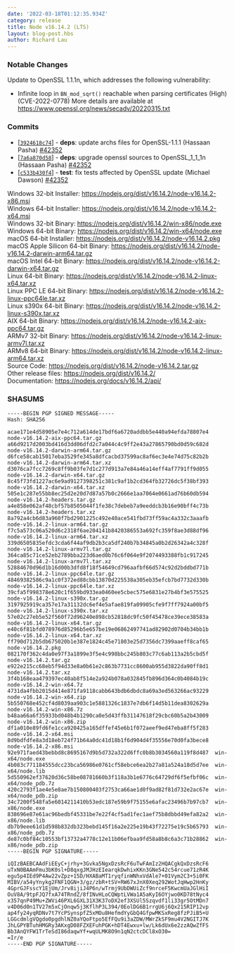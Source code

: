 ```yaml
---
date: '2022-03-18T01:12:35.934Z'
category: release
title: Node v16.14.2 (LTS)
layout: blog-post.hbs
author: Richard Lau
---
```


### Notable Changes

Update to OpenSSL 1.1.1n, which addresses the following vulnerability:

- Infinite loop in `BN_mod_sqrt()` reachable when parsing certificates (High)(CVE-2022-0778)
  More details are available at <https://www.openssl.org/news/secadv/20220315.txt>

### Commits

- \[[`3924618c74`](https://github.com/nodejs/node/commit/3924618c74)] - **deps**: update archs files for OpenSSL-1.1.1 (Hassaan Pasha) [#42352](https://github.com/nodejs/node/pull/42352)
- \[[`7a6a870d58`](https://github.com/nodejs/node/commit/7a6a870d58)] - **deps**: upgrade openssl sources to OpenSSL_1_1_1n (Hassaan Pasha) [#42352](https://github.com/nodejs/node/pull/42352)
- \[[`c533b430f4`](https://github.com/nodejs/node/commit/c533b430f4)] - **test**: fix tests affected by OpenSSL update (Michael Dawson) [#42352](https://github.com/nodejs/node/pull/42352)

Windows 32-bit Installer: https://nodejs.org/dist/v16.14.2/node-v16.14.2-x86.msi \
Windows 64-bit Installer: https://nodejs.org/dist/v16.14.2/node-v16.14.2-x64.msi \
Windows 32-bit Binary: https://nodejs.org/dist/v16.14.2/win-x86/node.exe \
Windows 64-bit Binary: https://nodejs.org/dist/v16.14.2/win-x64/node.exe \
macOS 64-bit Installer: https://nodejs.org/dist/v16.14.2/node-v16.14.2.pkg \
macOS Apple Silicon 64-bit Binary: https://nodejs.org/dist/v16.14.2/node-v16.14.2-darwin-arm64.tar.gz \
macOS Intel 64-bit Binary: https://nodejs.org/dist/v16.14.2/node-v16.14.2-darwin-x64.tar.gz \
Linux 64-bit Binary: https://nodejs.org/dist/v16.14.2/node-v16.14.2-linux-x64.tar.xz \
Linux PPC LE 64-bit Binary: https://nodejs.org/dist/v16.14.2/node-v16.14.2-linux-ppc64le.tar.xz \
Linux s390x 64-bit Binary: https://nodejs.org/dist/v16.14.2/node-v16.14.2-linux-s390x.tar.xz \
AIX 64-bit Binary: https://nodejs.org/dist/v16.14.2/node-v16.14.2-aix-ppc64.tar.gz \
ARMv7 32-bit Binary: https://nodejs.org/dist/v16.14.2/node-v16.14.2-linux-armv7l.tar.xz \
ARMv8 64-bit Binary: https://nodejs.org/dist/v16.14.2/node-v16.14.2-linux-arm64.tar.xz \
Source Code: https://nodejs.org/dist/v16.14.2/node-v16.14.2.tar.gz \
Other release files: https://nodejs.org/dist/v16.14.2/ \
Documentation: https://nodejs.org/docs/v16.14.2/api/

### SHASUMS

```
-----BEGIN PGP SIGNED MESSAGE-----
Hash: SHA256

acae171e4d58905e7e4c712a614de17bdf6a6720addbb5e440a94efda78807e4  node-v16.14.2-aix-ppc64.tar.gz
a66d9217d2003bd416d3dd06dfd2c7a044c4c9ff2e43a27865790bd0d59c682d  node-v16.14.2-darwin-arm64.tar.gz
d6fce58cab15017eba3529fe345a8dfcacbd37599ac8af6ec3e4e74d75c82b2b  node-v16.14.2-darwin-arm64.tar.xz
d3076ca7fcc7269c8ff9b03fe7d1c277d913a7e84a46a14eff4af7791ff9d055  node-v16.14.2-darwin-x64.tar.gz
8c45f73fd1227ac6e9ad9127398251c381c9af1b2cd364fb32726dc5f38bf393  node-v16.14.2-darwin-x64.tar.xz
505e1c287e55bb8ec25d2e20d7d87a57b0c2666e1aa7064e0661ad76b60db594  node-v16.14.2-headers.tar.gz
a4e858e062af48cbf57b8505044f1fe38c7debeb7a9eeddcb3b16e90bff4c73b  node-v16.14.2-headers.tar.xz
8a792a4cb6d83a960f7bd2901225c492e40ace541fbd73ff59ac4a332c3aaafb  node-v16.14.2-linux-arm64.tar.gz
f7c5a573c06a520d6c2318f6ae204141b8420386553a692fc359f8ae3d88df96  node-v16.14.2-linux-arm64.tar.xz
339d6505835efdc3cda6f44af9db2b3ca5df240b7b34845a0b2d26342a4c328f  node-v16.14.2-linux-armv7l.tar.gz
364ca85c71ce52eb2789bba223d6aed0b76c6f064e9f2074493388fb1c917245  node-v16.14.2-linux-armv7l.tar.xz
52884670d96d1b16d00b3dfd8f18f54649cd796aafbf66d574c92d2bddbd771b  node-v16.14.2-linux-ppc64le.tar.gz
48469382586c9a1c0f372ed88cbb13870d225538a305eb35efcb7bd7732d330b  node-v16.14.2-linux-ppc64le.tar.xz
39cfa5f998378e620c1f659bd933ea0460ee5cbec575e6831e27b4bf3e575525  node-v16.14.2-linux-s390x.tar.gz
3197925919ca357e17a31132dc6ef4e5afae819fa09905cfe9f7ff7924a00bf5  node-v16.14.2-linux-s390x.tar.xz
57e02c27eb5e52f560f72d96240e898cb52818dc9fc50f45478ce39ece38583a  node-v16.14.2-linux-x64.tar.gz
e40c6f81bfd078976d85296b5e657be19e06862497741ad82902d0704b34bb1b  node-v16.14.2-linux-x64.tar.xz
ff790d712b5db675020b1e387e1824c45e71803e25d7356dc7399aaeff8caf65  node-v16.14.2.pkg
082170f362c4da0e97f3a1899e3f5e4c998bbc245b803c77c6ab113a2b5cbd5f  node-v16.14.2.tar.gz
e922e215cc68eb5f94d33e8a0b61e2c863b7731cc8600ab955d3822da90ff8d1  node-v16.14.2.tar.xz
3f4b168eaa479397ec40ab8f514e2a924b078a032845fb896d364c0b4084b19c  node-v16.14.2-win-x64.7z
4731da4fbb2015d414e871fa9118cabb643bdb6dbdc8a69a3ed563266ac93229  node-v16.14.2-win-x64.zip
5b550768e452cf4d8039aa903c1e5881326c1837e7db6f14d5b11dea8302629a  node-v16.14.2-win-x86.7z
b48aa66a6f35933bd048b4b1290ca0e5d43ffb31147618f29cbc60b5a2b43009  node-v16.14.2-win-x86.zip
df1a010e89fd6fe1cca920425a165dffef45e6b1f072aeef9ed47eba8ff5f283  node-v16.14.2-x64.msi
8d9bdfdfe8a3d18eb724f71b64a0dc41d18b1f6d904d4f35556e70d0fa3bece8  node-v16.14.2-x86.msi
92e971faed43bebbd8c8695167d9b5d732a322d6ffc0b8b3034560a119f8d487  win-x64/node.exe
4b083c771184555dcc23bca56986e0761cf58ebce6ea2b27a81a524a18d5d7ee  win-x64/node.lib
5d550962ef37620d36c58be08781660b3f118a3b1e6776c64729df6f5efbf06c  win-x64/node_pdb.7z
420c2793f1ae4e5e8ae7b150800403f2753ca66ae1d0f9ad82f81d732e2ac67e  win-x64/node_pdb.zip
34c7200f548fa5e6014211410b53edc187e59b9f75155e6afac23496b7b97cb7  win-x86/node.exe
838696e87e61ac96bedbf45331be7e22f4cf5ad1fec1aef75b8dbbd49efa82a2  win-x86/node.lib
db7b9eee61d1d598b832db323bebd145f16a2e225e19b43f72275e19c5b65793  win-x86/node_pdb.7z
de87c0bf84c10553bf13732a4778c12e11b06efbaa9fd58a8b8c6a3c71b28862  win-x86/node_pdb.zip
-----BEGIN PGP SIGNATURE-----

iQIzBAEBCAAdFiEEyC+jrhy+3Gvka5NgxDzsRcF6uTwFAmIz2HQACgkQxDzsRcF6
uTxN0BAAmFmu3bK0sl+D8qxgJMJHzEIearqkDwhixKKn3GNe542c54rcue71zR4K
egu5p4IEd9P4Aw22vZpz+15D/HXABaMT1ryqfinWNhxVdAle7+01Vym2C3+5i0FK
MIBV/a54yYnykg2FNF1QGN+3/gz/zbR+tSV+RW67xJnX0Xeq292WotJqHwp2HnKy
4GprGJFsscY1EjUm/Jrv8ijiJ4P6n/wTrmj9UbDWUiZcf9nrceF5KwcmUaJGlHiI
OuV8A/9tpFJQ7fxA74TRndZ/8fINvHLoCQWptLVWa1A5aKyI6OYjwo0KD78tNyc4
x357qnP49Mu+ZWVi46PXL6GXL31X3K37oDX2ef3XSUl5Szqvdf1li33gr5OtMDn7
v4D06d0n1TV27m5xCjOnqw5j3KflhP3L394/0EolDG6B1rrgU6j6Qx215RIP12vp
ap4fy24yqRDNv7t7YcPSynspfZ5xMOu8HefmdYyGbQ4GfpwMKSxReg8fzPJiB5+U
LGGcdmlgVQgdo0pgdhlNZ0aYQoFtpo5EfFQu9i3aZDW/MWrZkSF9mu4V2NGITJ7K
JhLGPYBTuhHMGRy3AKxgD08FZXEFuhPGK+hDT4Ewxu+lw/Lk6dUx6e2zzAQwZfFS
Bb3AnQYFW1TrTeSdI86daqwYf+wqULMK8O9n1qN2ctcDCl8xO30=
=Ir/e
-----END PGP SIGNATURE-----

```
